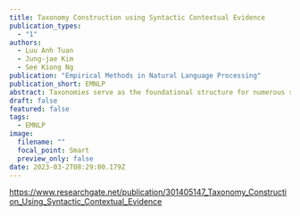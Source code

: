 ```yaml
---
title: Taxonomy Construction using Syntactic Contextual Evidence
publication_types:
  - "1"
authors:
  - Luu Anh Tuan
  - Jung-jae Kim
  - See Kiong Ng
publication: "Empirical Methods in Natural Language Processing"
publication_short: EMNLP
abstract: Taxonomies serve as the foundational structure for numerous structured, semantic knowledge resources. Recent efforts aimed at extracting taxonomic relations from text have primarily focused on collecting lexical-syntactic patterns to identify these relations through pattern matching. However, these approaches often suffer from limited coverage due to their inability to analyze context across sentences comprehensively. To address this limitation, we introduce a novel approach that leverages contextual information from terms within syntactic structures. Specifically, if the set of contexts for one term includes most of the contexts for another term, we infer a subsumption relation between the two terms. We apply this method to the task of constructing taxonomies from scratch, complementing it with an innovative graph-based algorithm for taxonomic structure induction. Our experimental results demonstrate that this approach effectively complements previous linguistic pattern matching methods and significantly enhances recall, thereby improving the overall F-measure.
draft: false
featured: false
tags:
  - EMNLP
image:
  filename: ""
  focal_point: Smart
  preview_only: false
date: 2023-03-2T08:29:00.179Z
---
```

https://www.researchgate.net/publication/301405147_Taxonomy_Construction_Using_Syntactic_Contextual_Evidence